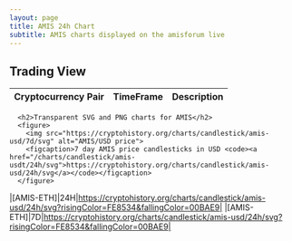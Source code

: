 ```yaml
---
layout: page
title: AMIS 24h Chart
subtitle: AMIS charts displayed on the amisforum live
---
```


## Trading View

|Cryptocurrency Pair|TimeFrame|Description|
|------|----|----|

      <h2>Transparent SVG and PNG charts for AMIS</h2>
      <figure>
        <img src="https://cryptohistory.org/charts/candlestick/amis-usd/7d/svg" alt="AMIS/USD price">
        <figcaption>7 day AMIS price candlesticks in USD <code><a href="/charts/candlestick/amis-usdt/24h/svg">https://cryptohistory.org/charts/candlestick/amis-usd/24h/svg</a></code></figcaption>
      </figure>
      
|[AMIS-ETH]|24H|https://cryptohistory.org/charts/candlestick/amis-usd/24h/svg?risingColor=FE8534&fallingColor=00BAE9|
|[AMIS-ETH]|7D|https://cryptohistory.org/charts/candlestick/amis-usd/24h/svg?risingColor=FE8534&fallingColor=00BAE9|
